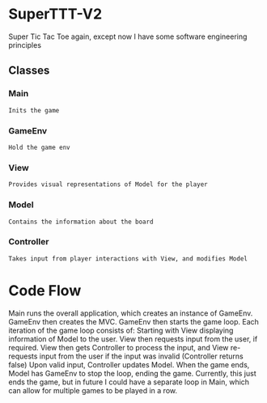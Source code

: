 # SuperTTT-V2
Super Tic Tac Toe again, except now I have some software engineering principles

## Classes
### Main
    Inits the game
### GameEnv
    Hold the game env
### View
    Provides visual representations of Model for the player
### Model
    Contains the information about the board
### Controller
    Takes input from player interactions with View, and modifies Model

# Code Flow
Main runs the overall application, which creates an instance of GameEnv. 
GameEnv then creates the MVC.
GameEnv then starts the game loop.
    Each iteration of the game loop consists of:
        Starting with View displaying information of Model to the user.
        View then requests input from the user, if required.
        View then gets Controller to process the input, and View re-requests input from the user if the input was invalid (Controller returns false)
        Upon valid input, Controller updates Model.
When the game ends, Model has GameEnv to stop the loop, ending the game.
Currently, this just ends the game, but in future I could have a separate loop in Main, which can allow for multiple games to be played in a row.
    
